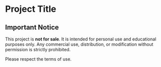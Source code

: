 # Project Title

## Important Notice

This project is **not for sale**. It is intended for personal use and educational purposes only. Any commercial use, distribution, or modification without permission is strictly prohibited.

Please respect the terms of use.
